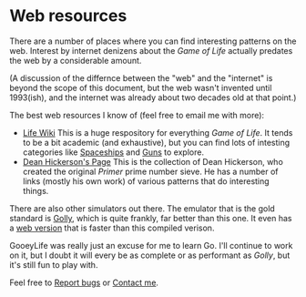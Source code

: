 # Web resources

There are a number of places where you can find interesting patterns
on the web.  Interest by internet denizens about the _Game of Life_
actually predates the web by a considerable amount.

(A discussion of the differnce between the "web" and the "internet"
is beyond the scope of this document, but the web wasn't invented
until 1993(ish), and the internet was already about two decades old
at that point.)

The best web resources I know of (feel free to email me with more):

* [Life Wiki](https://conwaylife.com/wiki/Main_Page)
    This is a huge respository for everything _Game of Life_. It
    tends to be a bit academic (and exhaustive), but you can find
    lots of intesting categories like
    [Spaceships](https://conwaylife.com/wiki/Category:Spaceships)
    and [Guns](https://conwaylife.com/wiki/Category:Guns) to explore.
* [Dean Hickerson's Page](https://conwaylife.com/ref/DRH/life.html)
    This is the collection of Dean Hickerson, who created the 
    original _Primer_ prime number sieve.  He has a number of links
    (mostly his own work) of various patterns that do interesting
    things.

There are also other simulators out there.  The emulator that is the
gold standard is [Golly](https://golly.sourceforge.io/), which is
quite frankly, far better than this one. It even has a 
[web version](https://golly.sourceforge.io/webapp/golly.html) that 
is faster than this compiled verison.

GooeyLife was really just an excuse for me to learn Go.  I'll continue
to work on it, but I doubt it will every be as complete or as 
performant as _Golly_, but it's still fun to play with.

Feel free to [Report bugs](Bugs.md) or [Contact me](https://patenaude.io).
